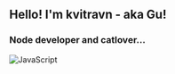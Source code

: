 ## Hello! I'm kvitravn - aka Gu!

### Node developer and catlover...

![JavaScript](https://img.shields.io/static/v1?label=&message=JavaScript&color=F1E05A&logo=javascript&logoColor=FFFFFF)


<!--
**Gustaf-Toledo/Gustaf-Toledo** is a ✨ _special_ ✨ repository because its `README.md` (this file) appears on your GitHub profile.
